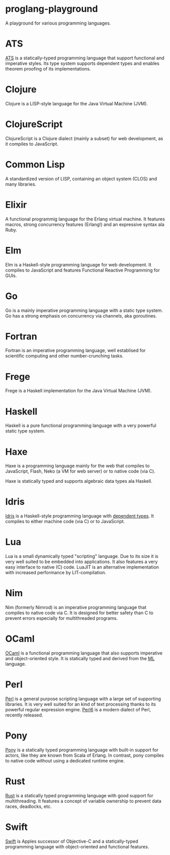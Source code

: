 proglang-playground
===================

A playground for various programming languages.

# ATS

[ATS](http://www.ats-lang.org) is a statically-typed programming language that support functional and imperative styles. Its type system supports dependent types and enables theorem proofing of its implementations.

# Clojure

Clojure is a LISP-style language for the Java Virtual Machine (JVM).

# ClojureScript

ClojureScript is a Clojure dialect (mainly a subset) for web development, as it compiles to JavaScript.

# Common Lisp

A standardized version of LISP, containing an object system (CLOS) and many libraries.

# Elixir

A functional programmig language for the Erlang virtual machine. It features macros, strong concurrency features (Erlang!) and an expressive syntax ala Ruby.

# Elm

Elm is a Haskell-style programming language for web development. It compiles to JavaScript and features Functional Reactive Programming for GUIs.

# Go

Go is a mainly imperative programming language with a static type system. Go has a strong emphasis on concurrency via channels, aka goroutines.

# Fortran

Fortran is an imperative programming language, well establised for scientific computing and other number-crunching tasks.

# Frege

Frege is a Haskell implementation for the Java Virtual Machine (JVM).

# Haskell

Haskell is a pure functional programming language with a very powerful static type system.

# Haxe

Haxe is a programming language mainly for the web that compiles to JavaScript, Flash, Neko (a VM for web server) or to native code (via C).

Haxe is statically typed and supports algebraic data types ala Haskell.

# Idris

[Idris](http://www.idris-lang.org/) is a Haskell-style programming language with [dependent types](http://en.wikipedia.org/wiki/Dependent_type). It compiles to either machine code (via C) or to JavaScript.

# Lua

Lua is a small dynamically typed "scripting" language. Due to its size it is very well suited to be embedded into applications. It also features a very easy interface to native (C) code. LuaJIT is an alternative implementation with increased performance by LIT-compilation.

# Nim

Nim (formerly Nimrod) is an imperative programming language that compiles to native code via C. It is designed for better safety than C to prevent errors especially for multithreaded programs.

# OCaml

[OCaml](http://www.ocaml.org) is a functional programming language that also supports imperative and object-oriented style. It is statically typed and derived from the [ML](https://en.wikipedia.org/wiki/ML_%28programming_language%29) language.

# Perl

[Perl](http://www.perl.org) is a general purpose scripting language with a large set of supporting libraries. It is very well suited for an kind of text processing thanks to its powerful regular expression engine. [Perl6](http://perl6.org) is a modern dialect of Perl, recently released.

# Pony

[Pony](http://www.ponylang.org) is a statically typed programming language with built-in support for actors, like they are known from Scala of Erlang. In contrast, pony compiles to native code without using a dedicated runtime engine.

# Rust

[Rust](https://www.rust-lang.org) is a statically typed programming language with good support for multithreading. It features a concept of variable ownership to prevent data races, deadlocks, etc.

# Swift

[Swift](https://swift.org) is Apples successor of Objective-C and a statically-typed programming language with object-oriented and functional features.


